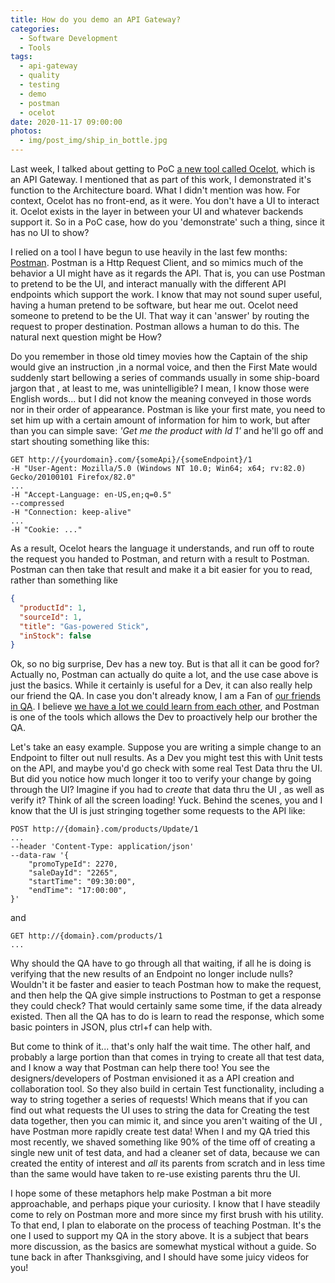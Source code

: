 ```yaml
---
title: How do you demo an API Gateway?
categories:
  - Software Development
  - Tools
tags:
  - api-gateway
  - quality
  - testing
  - demo
  - postman
  - ocelot
date: 2020-11-17 09:00:00
photos:
  - img/post_img/ship_in_bottle.jpg
---
```


Last week, I talked about getting to PoC [a new tool called Ocelot](/2020/11/11/new-pet-ocelot/), which is an API Gateway. I mentioned that as part of this work, I demonstrated it's function to the Architecture board. What I didn't mention was how. For context, Ocelot has no front-end, as it were. You don't have a UI to interact it. Ocelot exists in the layer in between your UI and whatever backends support it. So in a PoC case, how do you 'demonstrate' such a thing, since it has no UI to show?

I relied on a tool I have begun to use heavily in the last few months: [Postman](https://www.postman.com/). Postman is a Http Request Client, and so mimics much of the behavior a UI might have as it regards the API. That is, you can use Postman to pretend to be the UI, and interact manually with the different API endpoints which support the work. I know that may not sound super useful, having a human pretend to be software, but hear me out. Ocelot need someone to pretend to be the UI. That way it can 'answer' by routing the request to proper destination. Postman allows a human to do this. The natural next question might be How?

Do you remember in those old timey movies how the Captain of the ship would give an instruction ,in a normal voice, and then the First Mate would suddenly start bellowing a series of commands usually in some ship-board jargon that , at least to me, was unintelligible? I mean, I know those were English words... but I did not know the meaning conveyed in those words nor in their order of appearance. Postman is like your first mate, you need to set him up with a certain amount of information for him to work, but after than you can simple save: _'Get me the product with Id 1'_ and he'll go off and start shouting something like this:

```cURL
GET http://{yourdomain}.com/{someApi}/{someEndpoint}/1
-H "User-Agent: Mozilla/5.0 (Windows NT 10.0; Win64; x64; rv:82.0) Gecko/20100101 Firefox/82.0"
...
-H "Accept-Language: en-US,en;q=0.5"
--compressed
-H "Connection: keep-alive"
...
-H "Cookie: ..."
```

As a result, Ocelot hears the language it understands, and run off to route the request you handed to Postman, and return with a result to Postman. Postman can then take that result and make it a bit easier for you to read, rather than something like

```json
{
  "productId": 1,
  "sourceId": 1,
  "title": "Gas-powered Stick",
  "inStock": false
}
```

Ok, so no big surprise, Dev has a new toy. But is that all it can be good for? Actually no, Postman can actually do quite a lot, and the use case above is just the basics. While it certainly is useful for a Dev, it can also really help our friend the QA. In case you don't already know, I am a Fan of [our friends in QA](/2019/02/11/a-developers-best-friend/). I believe [we have a lot we could learn from each other](https://www.youtube.com/watch?v=hvnX4CcZvnQ), and Postman is one of the tools which allows the Dev to proactively help our brother the QA.

Let's take an easy example. Suppose you are writing a simple change to an Endpoint to filter out null results. As a Dev you might test this with Unit tests on the API, and maybe you'd go check with some real Test Data thru the UI. But did you notice how much longer it too to verify your change by going through the UI? Imagine if you had to _create_ that data thru the UI , as well as verify it? Think of all the screen loading! Yuck. Behind the scenes, you and I know that the UI is just stringing together some requests to the API like:

```cURL
POST http://{domain}.com/products/Update/1
...
--header 'Content-Type: application/json'
--data-raw '{
    "promoTypeId": 2270,
    "saleDayId": "2265",
    "startTime": "09:30:00",
    "endTime": "17:00:00",
}'
```

and

```cURL
GET http://{domain}.com/products/1
...
```

Why should the QA have to go through all that waiting, if all he is doing is verifying that the new results of an Endpoint no longer include nulls? Wouldn't it be faster and easier to teach Postman how to make the request, and then help the QA give simple instructions to Postman to get a response they could check? That would certainly same some time, if the data already existed. Then all the QA has to do is learn to read the response, which some basic pointers in JSON, plus ctrl+f can help with.

But come to think of it... that's only half the wait time. The other half, and probably a large portion than that comes in trying to create all that test data, and I know a way that Postman can help there too! You see the designers/developers of Postman envisioned it as a API creation and collaboration tool. So they also build in certain Test functionality, including a way to string together a series of requests! Which means that if you can find out what requests the UI uses to string the data for Creating the test data together, then you can mimic it, and since you aren't waiting of the UI , have Postman more rapidly create test data! When I and my QA tried this most recently, we shaved something like 90% of the time off of creating a single new unit of test data, and had a cleaner set of data, because we can created the entity of interest and _all_ its parents from scratch and in less time than the same would have taken to re-use existing parents thru the UI.

I hope some of these metaphors help make Postman a bit more approachable, and perhaps pique your curiosity. I know that I have steadily come to rely on Postman more and more since my first brush with his utility. To that end, I plan to elaborate on the process of teaching Postman. It's the one I used to support my QA in the story above. It is a subject that bears more discussion, as the basics are somewhat mystical without a guide. So tune back in after Thanksgiving, and I should have some juicy videos for you!
